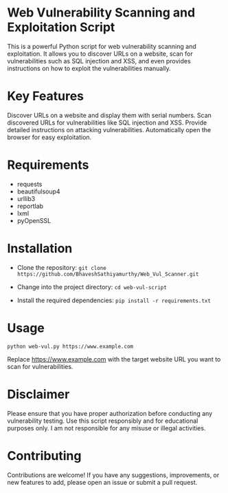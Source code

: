# Web Vulnerability Scanning and Exploitation Script

This is a powerful Python script for web vulnerability scanning and exploitation. It allows you to discover URLs on a website, scan for vulnerabilities such as SQL injection and XSS, and even provides instructions on how to exploit the vulnerabilities manually.

# Key Features
Discover URLs on a website and display them with serial numbers.
Scan discovered URLs for vulnerabilities like SQL injection and XSS.
Provide detailed instructions on attacking vulnerabilities.
Automatically open the browser for easy exploitation.

# Requirements
- requests
- beautifulsoup4
- urllib3
- reportlab
- lxml
- pyOpenSSL

# Installation
- Clone the repository:
`git clone https://github.com/BhaveshSathiyamurthy/Web_Vul_Scanner.git`

- Change into the project directory:
`cd web-vul-script`

- Install the required dependencies:
`pip install -r requirements.txt`

# Usage
`python web-vul.py https://www.example.com`

Replace https://www.example.com with the target website URL you want to scan for vulnerabilities.

# Disclaimer
Please ensure that you have proper authorization before conducting any vulnerability testing. Use this script responsibly and for educational purposes only. I am not responsible for any misuse or illegal activities.

# Contributing
Contributions are welcome! If you have any suggestions, improvements, or new features to add, please open an issue or submit a pull request.
